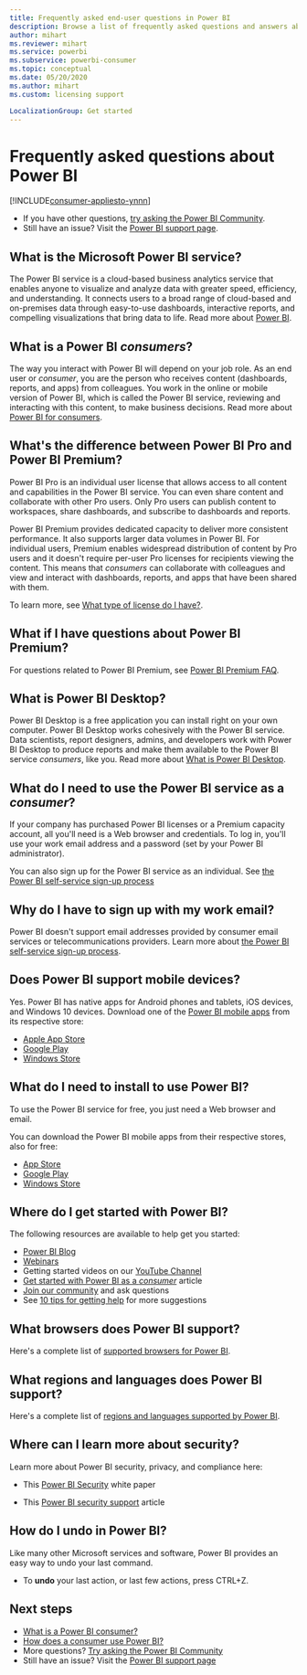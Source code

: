 ```yaml
---
title: Frequently asked end-user questions in Power BI
description: Browse a list of frequently asked questions and answers about the Power BI service and the Power BI mobile apps.
author: mihart
ms.reviewer: mihart
ms.service: powerbi
ms.subservice: powerbi-consumer
ms.topic: conceptual
ms.date: 05/20/2020
ms.author: mihart
ms.custom: licensing support

LocalizationGroup: Get started
---
```


# Frequently asked questions about Power BI

[!INCLUDE[consumer-appliesto-ynnn](../includes/consumer-appliesto-ynnn.md)]

* If you have other questions, [try asking the Power BI Community](https://community.powerbi.com/).
* Still have an issue? Visit the [Power BI support page](https://powerbi.microsoft.com/support/).

## What is the Microsoft Power BI service?

The Power BI service is a cloud-based business analytics service that enables anyone to visualize and analyze data with greater speed, efficiency, and understanding. It connects users to a broad range of cloud-based and on-premises data through easy-to-use dashboards, interactive reports, and compelling visualizations that bring data to life. Read more about [Power BI](../fundamentals/power-bi-overview.md).

## What is a Power BI *consumers*?

The way you interact with Power BI will depend on your job role. As an end user or *consumer*, you are the person who receives content (dashboards, reports, and apps) from colleagues. You work in the online or mobile version of Power BI, which is called the Power BI service, reviewing and interacting with this content, to make business decisions.  Read more about [Power BI for consumers](index.yml).


## What's the difference between Power BI Pro and Power BI Premium?

Power BI Pro is an individual user license that allows access to all content and capabilities in the Power BI service. You can even share content and collaborate with other Pro users. Only Pro users can publish content to workspaces, share dashboards, and subscribe to dashboards and reports. 

Power BI Premium provides dedicated capacity to deliver more consistent performance. It also supports larger data volumes in Power BI. For individual users, Premium enables widespread distribution of content by Pro users and it doesn't require per-user Pro licenses for recipients viewing the content. This means that *consumers* can collaborate with colleagues and view and interact with dashboards, reports, and apps that have been shared with them. 

To learn more, see [What type of license do I have?](end-user-license.md).

## What if I have questions about Power BI Premium?

For questions related to Power BI Premium, see [Power BI Premium FAQ](../admin/service-premium-faq.md).

## What is Power BI Desktop?

Power BI Desktop is a free application you can install right on your own computer. Power BI Desktop works cohesively with the Power BI service.  Data scientists, report designers, admins, and developers work with Power BI Desktop to produce reports and make them available to the Power BI service *consumers*, like you. Read more about [What is Power BI Desktop](../fundamentals/desktop-what-is-desktop.md).

## What do I need to use the Power BI service as a *consumer*?

If your company has purchased Power BI licenses or a Premium capacity account, all you'll need is a Web browser and credentials. To log in, you'll use your work email address and a password (set by your Power BI administrator).  

You can also sign up for the Power BI service as an individual. See [the Power BI self-service sign-up process](../fundamentals/service-self-service-signup-for-power-bi.md)

## Why do I have to sign up with my work email?

Power BI doesn't support email addresses provided by consumer email services or telecommunications providers. Learn more about [the Power BI self-service sign-up process](../fundamentals/service-self-service-signup-for-power-bi.md).

## Does Power BI support mobile devices?

Yes. Power BI has native apps for Android phones and tablets, iOS devices, and Windows 10 devices. Download one of the [Power BI mobile apps](https://powerbi.microsoft.com/mobile) from its respective store:  

* [Apple App Store](https://go.microsoft.com/fwlink/?LinkId=526218)
* [Google Play](https://go.microsoft.com/fwlink/?LinkID=544867&clcid=0x409)
* [Windows Store](https://go.microsoft.com/fwlink/?LinkId=526478)

## What do I need to install to use Power BI?

To use the Power BI service for free, you just need a Web browser and email.

You can download the Power BI mobile apps from their respective stores, also for free:

* [App Store](https://go.microsoft.com/fwlink/?LinkId=526218)
* [Google Play](https://go.microsoft.com/fwlink/?LinkID=544867&clcid=0x409)
* [Windows Store](https://go.microsoft.com/fwlink/?LinkId=526478)

## Where do I get started with Power BI?

The following resources are available to help get you started:

* [Power BI Blog](https://powerbi.microsoft.com/blog/)
* [Webinars](../fundamentals/webinars.md)
* Getting started videos on our [YouTube Channel](https://www.youtube.com/user/mspowerbi)
* [Get started with Power BI as a *consumer*](index.yml) article
* [Join our community](https://community.powerbi.com/) and ask questions
* See [10 tips for getting help](../fundamentals/service-tips-for-finding-help.md) for more suggestions

## What browsers does Power BI support?

Here's a complete list of [supported browsers for Power BI](../fundamentals/power-bi-browsers.md).

## What regions and languages does Power BI support?

Here's a complete list of [regions and languages supported by Power BI](../fundamentals/supported-languages-countries-regions.md).

## Where can I learn more about security?

Learn more about Power BI security, privacy, and compliance here:

* This [Power BI Security](https://go.microsoft.com/fwlink/?LinkId=829185) white paper

* This [Power BI security support](../admin/service-admin-power-bi-security.md) article

## How do I undo in Power BI?

Like many other Microsoft services and software, Power BI provides an easy way to undo your last command.

* To **undo** your last action, or last few actions, press CTRL+Z.

## Next steps

* [What is a Power BI consumer?](end-user-consumer.md)
* [How does a consumer use Power BI?](end-user-reading-view.md)
* More questions? [Try asking the Power BI Community](https://community.powerbi.com/)
* Still have an issue? Visit the [Power BI support page](https://powerbi.microsoft.com/support/)